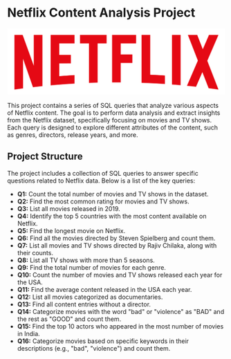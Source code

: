 
# Netflix Content Analysis Project

![netflix_logo](https://github.com/StefanosStefanidis93/Netflix_Sql_Project/blob/main/logo.png)

This project contains a series of SQL queries that analyze various aspects of Netflix content. The goal is to perform data analysis and extract insights from the Netflix dataset, specifically focusing on movies and TV shows. Each query is designed to explore different attributes of the content, such as genres, directors, release years, and more.

## Project Structure

The project includes a collection of SQL queries to answer specific questions related to Netflix data. Below is a list of the key queries:

- **Q1:** Count the total number of movies and TV shows in the dataset.
- **Q2:** Find the most common rating for movies and TV shows.
- **Q3:** List all movies released in 2019.
- **Q4:** Identify the top 5 countries with the most content available on Netflix.
- **Q5:** Find the longest movie on Netflix.
- **Q6:** Find all the movies directed by Steven Spielberg and count them.
- **Q7:** List all movies and TV shows directed by Rajiv Chilaka, along with their counts.
- **Q8:** List all TV shows with more than 5 seasons.
- **Q9:** Find the total number of movies for each genre.
- **Q10:** Count the number of movies and TV shows released each year for the USA.
- **Q11:** Find the average content released in the USA each year.
- **Q12:** List all movies categorized as documentaries.
- **Q13:** Find all content entries without a director.
- **Q14:** Categorize movies with the word "bad" or "violence" as "BAD" and the rest as "GOOD" and count them.
- **Q15:** Find the top 10 actors who appeared in the most number of movies in India.
- **Q16:** Categorize movies based on specific keywords in their descriptions (e.g., "bad", "violence") and count them.

